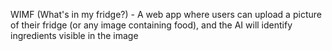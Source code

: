 WIMF (What's in my fridge?) - A web app where users can upload a picture of their fridge (or any image containing food), and the AI will identify ingredients visible in the image
